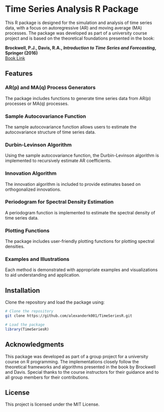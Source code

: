 # Time Series Analysis R Package

This R package is designed for the simulation and analysis of time series data, with a focus on autoregressive (AR) and moving average (MA) processes. The package was developed as part of a university course project and is based on the theoretical foundations presented in the book:

**Brockwell, P.J., Davis, R.A., *Introduction to Time Series and Forecasting*, Springer (2016)**  
[Book Link](https://link.springer.com/book/10.1007/978-3-319-29854-2)

## Features

### AR(p) and MA(q) Process Generators
The package includes functions to generate time series data from AR(p) processes or MA(q) processes.

### Sample Autocovariance Function
The sample autocovariance function allows users to estimate the autocovariance structure of time series data.

### Durbin-Levinson Algorithm
Using the sample autocovariance function, the Durbin-Levinson algorithm is implemented to recursively estimate AR coefficients.

### Innovation Algorithm
The innovation algorithm is included to provide estimates based on orthogonalized innovations.

### Periodogram for Spectral Density Estimation
A periodogram function is implemented to estimate the spectral density of time series data.

### Plotting Functions
The package includes user-friendly plotting functions for plotting spectral densities.

### Examples and Illustrations
Each method is demonstrated with appropriate examples and visualizations to aid understanding and application.

## Installation
Clone the repository and load the package using:
```bash
# Clone the repository
git clone https://github.com/alexanderk001/TimeSeriesR.git
```

```R
# Load the package
library(TimeSeriesR)
```

## Acknowledgments
This package was developed as part of a group project for a university course on R programming. The implementations closely follow the theoretical frameworks and algorithms presented in the book by Brockwell and Davis. Special thanks to the course instructors for their guidance and to all group members for their contributions.

## License
This project is licensed under the MIT License.

